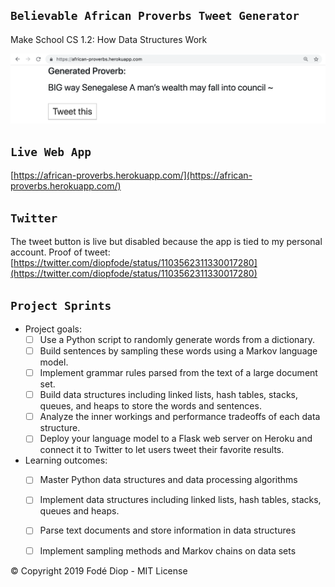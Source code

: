 ## `Believable African Proverbs Tweet Generator`
Make School CS 1.2: How Data Structures Work

![African Proverbs](screenshot.png)

## `Live Web App`
[https://african-proverbs.herokuapp.com/](https://african-proverbs.herokuapp.com/)

## `Twitter`
The tweet button is live but disabled because the app is tied to my personal account. Proof of tweet: [https://twitter.com/diopfode/status/1103562311330017280](https://twitter.com/diopfode/status/1103562311330017280)

## `Project Sprints`
* Project goals:
    + [ ] Use a Python script to randomly generate words from a dictionary.
    + [ ] Build sentences by sampling these words using a Markov language model.
    + [ ] Implement grammar rules parsed from the text of a large document set.
    + [ ] Build data structures including linked lists, hash tables, stacks, queues, and heaps to store the words and sentences.
    + [ ] Analyze the inner workings and performance tradeoffs of each data structure.
    + [ ] Deploy your language model to a Flask web server on Heroku and connect it to Twitter to let users tweet their favorite results.

* Learning outcomes:
    + [ ] Master Python data structures and data processing algorithms
    + [ ] Implement data structures including linked lists, hash tables, stacks, queues and heaps.
    + [ ] Parse text documents and store information in data structures
    + [ ] Implement sampling methods and Markov chains on data sets






© Copyright 2019 Fodé Diop - MIT License